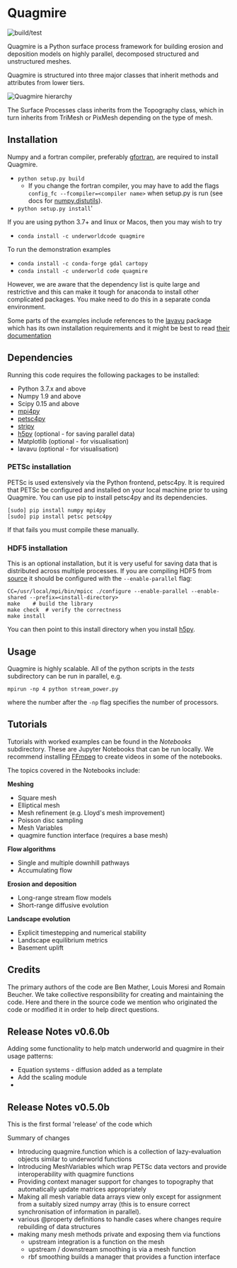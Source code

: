 # Quagmire

![build/test](https://github.com/underworldcode/quagmire/workflows/build/test/badge.svg)

Quagmire is a Python surface process framework for building erosion and deposition models on highly parallel, decomposed structured and unstructured meshes.

Quagmire is structured into three major classes that inherit methods and attributes from lower tiers.

![Quagmire hierarchy](https://github.com/Underworldcode/quagmire/blob/master/quagmire/Images/hierarchy_chart.png)

The Surface Processes class inherits from the Topography class, which in turn inherits from TriMesh or PixMesh depending on the type of mesh.

## Installation

Numpy and a fortran compiler, preferably [gfortran](https://gcc.gnu.org/wiki/GFortran), are required to install Quagmire.

- ``python setup.py build``
   - If you change the fortran compiler, you may have to add the
flags `config_fc --fcompiler=<compiler name>` when setup.py is run
(see docs for [numpy.distutils](http://docs.scipy.org/doc/numpy-dev/f2py/distutils.html)).
- ``python setup.py install``'

If you are using python 3.7+ and linux or Macos, then you may wish to try

- `conda install -c underworldcode quagmire` 

To run the demonstration examples

- `conda install -c conda-forge gdal cartopy`
- `conda install -c underworld code quagmire`

However, we are aware that the dependency list is quite large and restrictive and this can make it tough for anaconda to install other complicated packages. You make need to do this in a separate conda environment. 

Some parts of the examples include references to the [lavavu](https://github.com/lavavu/LavaVu) package which has its own installation requirements and it might be best to read [their documentation](https://lavavu.github.io/Documentation/)


## Dependencies

Running this code requires the following packages to be installed:

- Python 3.7.x and above
- Numpy 1.9 and above
- Scipy 0.15 and above
- [mpi4py](http://pythonhosted.org/mpi4py/usrman/index.html)
- [petsc4py](https://pythonhosted.org/petsc4py/usrman/install.html)
- [stripy](https://github.com/University-of-Melbourne-Geodynamics/stripy)
- [h5py](http://docs.h5py.org/en/latest/mpi.html#building-against-parallel-hdf5) (optional - for saving parallel data)
- Matplotlib (optional - for visualisation)
- lavavu (optional - for visualisation)

### PETSc installation

PETSc is used extensively via the Python frontend, petsc4py. It is required that PETSc be configured and installed on your local machine prior to using Quagmire. You can use pip to install petsc4py and its dependencies.

```
[sudo] pip install numpy mpi4py
[sudo] pip install petsc petsc4py
```

If that fails you must compile these manually.

### HDF5 installation

This is an optional installation, but it is very useful for saving data that is distributed across multiple processes. If you are compiling HDF5 from [source](https://support.hdfgroup.org/downloads/index.html) it should be configured with the `--enable-parallel` flag:

```
CC=/usr/local/mpi/bin/mpicc ./configure --enable-parallel --enable-shared --prefix=<install-directory>
make	# build the library
make check	# verify the correctness
make install
```

You can then point to this install directory when you install [h5py](http://docs.h5py.org/en/latest/mpi.html#building-against-parallel-hdf5).

## Usage

Quagmire is highly scalable. All of the python scripts in the *tests* subdirectory can be run in parallel, e.g.

```
mpirun -np 4 python stream_power.py
```

where the number after the `-np` flag specifies the number of processors.

## Tutorials

Tutorials with worked examples can be found in the *Notebooks* subdirectory. These are Jupyter Notebooks that can be run locally. We recommend installing [FFmpeg](https://ffmpeg.org/) to create videos in some of the notebooks.

The topics covered in the Notebooks include:

**Meshing**

- Square mesh
- Elliptical mesh
- Mesh refinement (e.g. Lloyd's mesh improvement)
- Poisson disc sampling
- Mesh Variables
- quagmire function interface (requires a base mesh)

**Flow algorithms**

- Single and multiple downhill pathways
- Accumulating flow

**Erosion and deposition**

- Long-range stream flow models
- Short-range diffusive evolution

**Landscape evolution**

- Explicit timestepping and numerical stability
- Landscape equilibrium metrics
- Basement uplift

## Credits

The primary authors of the code are Ben Mather, Louis Moresi and Romain Beucher. We take collective responsibility for creating and maintaining the code. Here and there in the source code we mention who originated the code or modified it in order to help direct questions.


## Release Notes v0.6.0b

Adding some functionality to help match underworld and quagmire in their usage patterns:

  - Equation systems - diffusion added as a template
  - Add the scaling module
  -




## Release Notes v0.5.0b

This is the first formal 'release' of the code which

Summary of changes

 - Introducing quagmire.function which is a collection of lazy-evaluation objects similar to underworld functions
 - Introducing MeshVariables which wrap PETSc data vectors and provide interoperability with quagmire functions
 - Providing context manager support for changes to topography that automatically update matrices appropriately
 - Making all mesh variable data arrays view only except for assignment from a suitably sized numpy array (this is to ensure correct synchronisation of information in parallel).
 - various @property definitions to handle cases where changes require rebuilding of data structures
 - making many mesh methods private and exposing them via functions
   - upstream integration is a function on the mesh
   - upstream / downstream smoothing is via a mesh function
   - rbf smoothing builds a manager that provides a function interface

